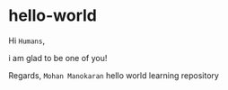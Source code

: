 # hello-world


Hi `Humans`,

i am glad to be one of you!

Regards,
`Mohan Manokaran`
hello world learning repository

